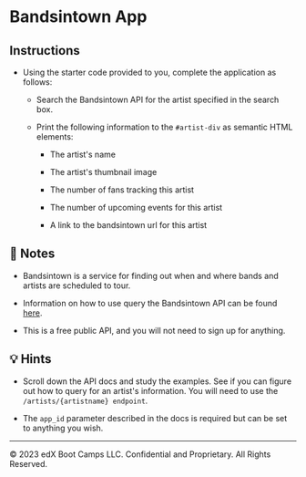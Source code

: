 # Bandsintown App

## Instructions

- Using the starter code provided to you, complete the application as follows:

  - Search the Bandsintown API for the artist specified in the search box.

  - Print the following information to the `#artist-div` as semantic HTML elements:

    - The artist's name

    - The artist's thumbnail image

    - The number of fans tracking this artist

    - The number of upcoming events for this artist

    - A link to the bandsintown url for this artist

## 📝 Notes

- Bandsintown is a service for finding out when and where bands and artists are scheduled to tour.

- Information on how to use query the Bandsintown API can be found [here](https://app.swaggerhub.com/apis/Bandsintown/PublicAPI/3.0.0).
- This is a free public API, and you will not need to sign up for anything.

## 💡 Hints

- Scroll down the API docs and study the examples. See if you can figure out how to query for an artist's information. You will need to use the `/artists/{artistname} endpoint`.

- The `app_id` parameter described in the docs is required but can be set to anything you wish.

---

© 2023 edX Boot Camps LLC. Confidential and Proprietary. All Rights Reserved.
